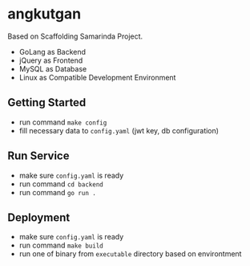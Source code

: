 # angkutgan
Based on Scaffolding Samarinda Project. 
- GoLang as Backend
- jQuery as Frontend
- MySQL as Database
- Linux as Compatible Development Environment

## Getting Started
- run command `make config`
- fill necessary data to `config.yaml` (jwt key, db configuration)

## Run Service
- make sure `config.yaml` is ready
- run command `cd backend`
- run command `go run .`

## Deployment
- make sure `config.yaml` is ready
- run command `make build`
- run one of binary from `executable` directory based on environtment 
